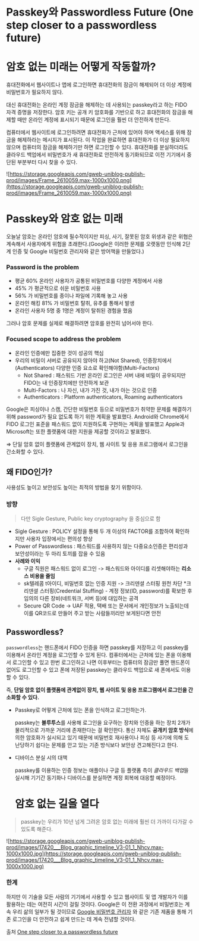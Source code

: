 # Passkey와 Passwordless Future (One step closer to a passwordless future)

# 암호 없는 미래는 어떻게 작동할까?

휴대전화에서 웹사이트나 앱에 로그인하면 휴대전화의 잠금이 해제되어 더 이상 계정에 비밀번호가 필요하지 않다.

대신 휴대전화는 온라인 계정 잠금을 해제하는 데 사용되는 passkey라고 하는 FIDO 자격 증명을 저장한다. 암호 키는 공개 키 암호화를 기반으로 하고 휴대전화의 잠금을 해제할 때만 온라인 계정에 표시되기 때문에 로그인을 훨씬 더 안전하게 만든다.

컴퓨터에서 웹사이트에 로그인하려면 휴대전화가 근처에 있어야 하며 액세스를 위해 잠금을 해제하라는 메시지가 표시된다. 이 작업을 완료하면 휴대전화가 더 이상 필요하지 않으며 컴퓨터의 잠금을 해제하기만 하면 로그인할 수 있다. 휴대전화를 분실하더라도 클라우드 백업에서 비밀번호가 새 휴대전화로 안전하게 동기화되므로 이전 기기에서 중단된 부분부터 다시 찾을 수 있다.

![https://storage.googleapis.com/gweb-uniblog-publish-prod/images/Frame_2610059.max-1000x1000.png](https://storage.googleapis.com/gweb-uniblog-publish-prod/images/Frame_2610059.max-1000x1000.png)

# Passkey와 암호 없는 미래

오늘날 암호는 온라인 암호에 필수적이지만 피싱, 사기, 잘못된 암호 위생과 같은 위협은 계속해서 사용자에게 위험을 초래한다.(Google은 이러한 문제를 오랫동안 인식해 2단계 인증 및 Google 비밀번호 관리자와 같은 방어책을 만들었다.)

### **Password is the problem**

- 평균 60% 온라인 사용자가 공통된 비밀번호를 다양한 계정에서 사용
- 45% 가 평균적으로 쉬운 비밀번호 사용
- 56% 가 비밀번호를 종이나 파일에 기록해 놓고 사용
- 온라인 해킹 81% 가 비밀번호 탈취, 유추를 통해서 발생
- 온라인 사용자 5명 중 1명은 계정이 탈취된 경험을 했음

그러나 암호 문제를 실제로 해결하려면 암호를 완전히 넘어서야 한다. 

### **Focused scope to address the problem**

- 온라인 인증에만 집중한 것이 성공의 핵심
- 우리의 비밀이 서버로 공유되지 않아야 하고(Not Shared), 인증장치에서(Authenticators) 다양한 인증 요소로 확인해야함(Multi-Factors)
    - Not Shared : 패스워드 기반 온라인 로그인은 서버 내에 비밀이 공우되지만 FIDO는 내 인증장치에만 안전하게 보관
    - Multi-Factors : 나 자신, 내가 가진 것, 내가 아는 것으로 인증
    - Authenticators : Platform authenticators, Roaming authenticators

Google은 피싱이나 스캠, 간단한 비밀번호 등으로 비밀번호가 취약한 문제를 해결하기 위해 password가 필요 없도록 하기 위한 계획을 발표했다. Android와 Chrome에서 FIDO 로그인 표준을 패스워드 없이 지원하도록 구현하는 계획을 발표했고 Apple과 Microsoft는 또한 플랫폼에 대한 지원을 제공할 것이라고 발표했다. 

⇒ 단일 암호 없이 플랫폼에 관계없이 장치, 웹 사이트 및 응용 프로그램에서 로그인을 간소화할 수 있다.

## 왜 FIDO인가?

사용성도 높이고 보안성도 높이는 최적의 방법을 찾기 위함이다. 

### **방향**

> 다만 Sigle Gesture, Public key cryptography 을 중심으로 함
> 
- Sigle Gesture : POLICY 설정을 통해 두 개 이상의 FACTOR를 조합하여 확인하지만 사용자 입장에서는 편의성 향상
- Power of Passwordless : 패스워드를 사용하지 않는 다중요소인증은 편리성과 보안성이라는 두 마리 토끼를 잡을 수 있음
- **사례와 이익**
    - 구글 직원은 패스워드 없이 로그인 -> 패스워드와 아이디를 리셋해야하는 **리소스 비용을 줄임**
    - sk텔레콤 t아이디, 비밀번호 없는 인증 지원 -> 크리덴셜 스터핑 원천 차단
    *크리덴셜 스터핑(Credential Stuffing) - 계정 정보(ID, password)를 확보한 후 임의의 다른 장비(네트워크, 서버 등)에 대입하는 공격
    - Secure QR Code -> UAF 적용, 택배 또는 문서에서 개인정보가 노출되는데 이를 QR코드로 만들어 주고 받는 사람들끼리만 보게된다면 안전

## Passwordless?

`passwordless`는 핸드폰에서 FIDO 인증을 하면 passkey를 저장하고 이 passkey를 이용해서 온라인 계정을 로그인할 수 있게 된다. 컴퓨터에서는 근처에 있는 폰을 이용해서 로그인할 수 있고 한번 로그인하고 나면 이후부터는 컴퓨터의 잠금만 풀면 핸드폰이 없어도 로그인할 수 있고 폰에 저장된 passkey는 클라우드 백업으로 새 폰에서도 이용할 수 있다.

즉, **단일 암호 없이 플랫폼에 관계없이 장치, 웹 사이트 및 응용 프로그램에서 로그인을 간소화할 수 있다.**

- Passkey로 어떻게 근처에 있는 폰을 인식하고 로그인하는가.
    
    passkey는 **블루투스**를 사용해 로그인을 요구하는 장치와 인증을 하는 장치 2개가 물리적으로 가까운 거리에 존재한다는 걸 확인한다. 통신 자체도 **공개키 암호 방식**에 의한 암호화가 실시되고 있기 때문에 비밀번호 재사용이나 피싱 등 사기에 의해 도난당하기 쉽다는 문제를 안고 있는 기존 방식보다 보안상 견고해진다고 한다.
    
- 디바이스 분실 시의 대책
    
    passkey를 이용하는 인증 정보는 애플이나 구글 등 플랫폼 측이 *클라우드 백업*을 실시해 기기간 동기화나 디바이스를 분실하면 계정 회복에 대응할 예정이다.
    
    # 암호 없는 길을 열다

> passkey는 우리가 10년 넘게 그려온 암호 없는 미래에 훨씬 더 가까이 다가갈 수 있도록 해준다.
>

![https://storage.googleapis.com/gweb-uniblog-publish-prod/images/17420___Blog_graphic_timeline_V3-01_1_Nhcv.max-1000x1000.jpg](https://storage.googleapis.com/gweb-uniblog-publish-prod/images/17420___Blog_graphic_timeline_V3-01_1_Nhcv.max-1000x1000.jpg)

### 한계

하지만 이 기술을 모든 사람의 기기에서 사용할 수 있고 웹사이트 및 앱 개발자가 이를 활용하는 데는 여전히 시간이 걸릴 것이다. Google은 이 전환 과정에서 비밀번호는 계속 우리 삶의 일부가 될 것이므로 [Google 비밀번호 관리자](https://passwords.google.com/) 와 같은 기존 제품을 통해 기존 로그인을 더 안전하고 쉽게 만드는 데 계속 전념할 것이다.




출처
[One step closer to a passwordless future](https://blog.google/technology/safety-security/one-step-closer-to-a-passwordless-future/)
